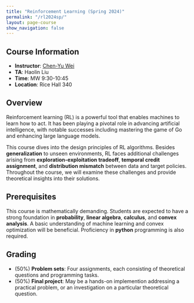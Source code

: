 ```yaml
---
title: "Reinforcement Learning (Spring 2024)"
permalink: "/rl2024sp/"
layout: page-course
show_navigation: false
---
```


## Course Information  
- **Instructor**: [Chen-Yu Wei](https://bahh723.github.io/)  
- **TA**: Haolin Liu  
- **Time**: MW 9:30-10:45  
- **Location**: Rice Hall 340  

## Overview  
Reinforcement learning (RL) is a powerful tool that enables machines to learn how to act. It has been playing a pivotal role in advancing artificial intelligence, with notable successes including mastering the game of Go and enhancing large language models.   

This course dives into the design principles of RL algorithms. Besides **generalization** to unseen environments, RL faces additional challenges arising from **exploration-exploitation tradeoff**, **temporal credit assignment**, and **distribution mismatch** between data and target policies. Throughout the course, we will examine these challenges and provide theoretical insights into their solutions.  

## Prerequisites  
This course is mathematically demanding. Students are expected to have a strong foundation in **probability**, **linear algebra**, **calculus**, and **convex analysis**. A basic understanding of machine learning and convex optimization will be beneficial. Proficiency in **python** programming is also required. 

## Grading
- (50%) **Problem sets**: Four assignments, each consisting of theoretical questions and programming tasks.   
- (50%) **Final project**: May be a hands-on implemention addressing a practical problem, or an investigation on a particular theoretical question.  


